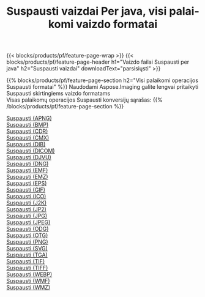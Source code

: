 ﻿---
title: Suspausti vaizdai Per java, visi palaikomi vaizdo formatai 
weight: 3920
url: /lt/java/compress 
lang: lt
langdirlevel: 2
locales: zh-hans,ja,it,ru,de,es,fr,nl,id,lt,pl,pt,vi,tr,ko,zh-hant,ar,hi,th,sv,cs,uk,he
description: Naudodami Aspose.Imaging galite lengvai sukurti Suspausti vaizdus per java
---

{{< blocks/products/pf/feature-page-wrap >}}
{{< blocks/products/pf/feature-page-header h1="Vaizdo failai Suspausti per java" h2="Suspausti vaizdai" downloadText="parsisiųsti" >}}


{{% blocks/products/pf/feature-page-section  h2="Visi palaikomi operacijos Suspausti formatai" %}}
Naudodami Aspose.Imaging galite lengvai pritaikyti Suspausti skirtingiems vaizdo formatams
<br/>
Visas palaikomų operacijos Suspausti konversijų sąrašas:
{{% /blocks/products/pf/feature-page-section %}}
<div class="container-fluid productfamilypage bg-gray">
    <div class="convertypes bg-gray agp-content section">
        <div class="container">
		<div class="row other-converters">
		    <div class='col-md-2 other-converter remove-lp remove-rp'><a href="/imaging/lt/java/compress/apng" >Suspausti (APNG)</a></div><div class='col-md-2 other-converter remove-lp remove-rp'><a href="/imaging/lt/java/compress/bmp" >Suspausti (BMP)</a></div><div class='col-md-2 other-converter remove-lp remove-rp'><a href="/imaging/lt/java/compress/cdr" >Suspausti (CDR)</a></div><div class='col-md-2 other-converter remove-lp remove-rp'><a href="/imaging/lt/java/compress/cmx" >Suspausti (CMX)</a></div><div class='col-md-2 other-converter remove-lp remove-rp'><a href="/imaging/lt/java/compress/dib" >Suspausti (DIB)</a></div><div class='col-md-2 other-converter remove-lp remove-rp'><a href="/imaging/lt/java/compress/dicom" >Suspausti (DICOM)</a></div><div class='col-md-2 other-converter remove-lp remove-rp'><a href="/imaging/lt/java/compress/djvu" >Suspausti (DJVU)</a></div><div class='col-md-2 other-converter remove-lp remove-rp'><a href="/imaging/lt/java/compress/dng" >Suspausti (DNG)</a></div><div class='col-md-2 other-converter remove-lp remove-rp'><a href="/imaging/lt/java/compress/emf" >Suspausti (EMF)</a></div><div class='col-md-2 other-converter remove-lp remove-rp'><a href="/imaging/lt/java/compress/emz" >Suspausti (EMZ)</a></div><div class='col-md-2 other-converter remove-lp remove-rp'><a href="/imaging/lt/java/compress/eps" >Suspausti (EPS)</a></div><div class='col-md-2 other-converter remove-lp remove-rp'><a href="/imaging/lt/java/compress/gif" >Suspausti (GIF)</a></div><div class='col-md-2 other-converter remove-lp remove-rp'><a href="/imaging/lt/java/compress/ico" >Suspausti (ICO)</a></div><div class='col-md-2 other-converter remove-lp remove-rp'><a href="/imaging/lt/java/compress/j2k" >Suspausti (J2K)</a></div><div class='col-md-2 other-converter remove-lp remove-rp'><a href="/imaging/lt/java/compress/jp2" >Suspausti (JP2)</a></div><div class='col-md-2 other-converter remove-lp remove-rp'><a href="/imaging/lt/java/compress/jpg" >Suspausti (JPG)</a></div><div class='col-md-2 other-converter remove-lp remove-rp'><a href="/imaging/lt/java/compress/jpeg" >Suspausti (JPEG)</a></div><div class='col-md-2 other-converter remove-lp remove-rp'><a href="/imaging/lt/java/compress/odg" >Suspausti (ODG)</a></div><div class='col-md-2 other-converter remove-lp remove-rp'><a href="/imaging/lt/java/compress/otg" >Suspausti (OTG)</a></div><div class='col-md-2 other-converter remove-lp remove-rp'><a href="/imaging/lt/java/compress/png" >Suspausti (PNG)</a></div><div class='col-md-2 other-converter remove-lp remove-rp'><a href="/imaging/lt/java/compress/svg" >Suspausti (SVG)</a></div><div class='col-md-2 other-converter remove-lp remove-rp'><a href="/imaging/lt/java/compress/tga" >Suspausti (TGA)</a></div><div class='col-md-2 other-converter remove-lp remove-rp'><a href="/imaging/lt/java/compress/tif" >Suspausti (TIF)</a></div><div class='col-md-2 other-converter remove-lp remove-rp'><a href="/imaging/lt/java/compress/tiff" >Suspausti (TIFF)</a></div><div class='col-md-2 other-converter remove-lp remove-rp'><a href="/imaging/lt/java/compress/webp" >Suspausti (WEBP)</a></div><div class='col-md-2 other-converter remove-lp remove-rp'><a href="/imaging/lt/java/compress/wmf" >Suspausti (WMF)</a></div><div class='col-md-2 other-converter remove-lp remove-rp'><a href="/imaging/lt/java/compress/wmz" >Suspausti (WMZ)</a></div>
                </div>
        </div>
    </div>
</div>
<br/>
